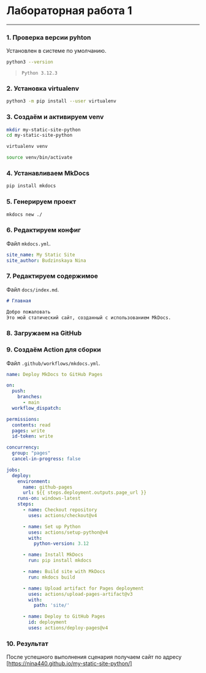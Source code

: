 # Лабораторная работа 1

---

### 1. Проверка версии pyhton

Установлен в системе по умолчанию.

```bash
python3 --version
```

> `Python 3.12.3`

### 2. Установка virtualenv

```bash
python3 -m pip install --user virtualenv
```

### 3. Создаём и активируем venv

``` bash
mkdir my-static-site-python
cd my-static-site-python
```

```bash
virtualenv venv
```

```bash
source venv/bin/activate
```

### 4. Устанавливаем MkDocs

```bash
pip install mkdocs
```

### 5. Генерируем проект

```bash
mkdocs new ./
```

### 6. Редактируем конфиг

Файл `mkdocs.yml`.

```yml
site_name: My Static Site
site_author: Budzinskaya Nina

```

### 7. Редактируем содержимое

Файл `docs/index.md`.

```md
# Главная

Добро пожаловать
Это мой статический сайт, созданный с использованием MkDocs.

```

### 8. Загружаем на GitHub

### 9. Создаём Action для сборки

Файл `.github/workflows/mkdocs.yml`.

```yml
name: Deploy MkDocs to GitHub Pages

on:
  push:
    branches:
      - main
  workflow_dispatch:

permissions:
  contents: read
  pages: write
  id-token: write

concurrency:
  group: "pages"
  cancel-in-progress: false

jobs:
  deploy:
    environment:
      name: github-pages
      url: ${{ steps.deployment.outputs.page_url }}
    runs-on: windows-latest
    steps:
      - name: Checkout repository
        uses: actions/checkout@v4

      - name: Set up Python
        uses: actions/setup-python@v4
        with:
          python-version: 3.12

      - name: Install MkDocs
        run: pip install mkdocs

      - name: Build site with MkDocs
        run: mkdocs build

      - name: Upload artifact for Pages deployment
        uses: actions/upload-pages-artifact@v3
        with:
          path: 'site/'

      - name: Deploy to GitHub Pages
        id: deployment
        uses: actions/deploy-pages@v4
```

### 10. Результат

После успешного выполнения сценария получаем сайт по адресу [https://nina440.github.io/my-static-site-python/]